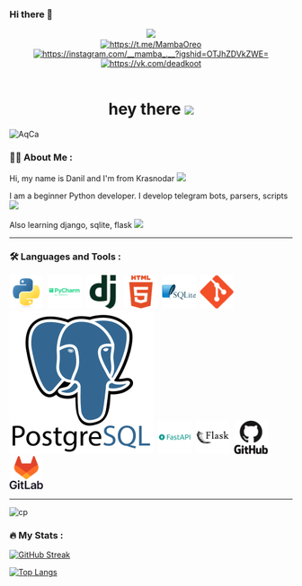 ### Hi there 👋

<!--
**OreoLand123/OreoLand123** is a ✨ _special_ ✨ repository because its `README.md` (this file) appears on your GitHub profile.

Here are some ideas to get you started:

- 🔭 I’m currently working on ...
- 🌱 I’m currently learning ...
- 👯 I’m looking to collaborate on ...
- 🤔 I’m looking for help with ...
- 💬 Ask me about ...
- 📫 How to reach me: ...
- 😄 Pronouns: ...
- ⚡ Fun fact: ...

-->

<div id="header" align="center">
  <img src=https://media1.giphy.com/media/eg4q8ka6zQuQ2qgKwe/giphy.gif?cid=ecf05e472keu5620jyr3xillnedk9zcbbtoluxl9abwrf549&rid=giphy.gif&ct=s/>
  <div id="badges">
  <a href="https://t.me/MambaOreo">
    <img src="https://img.shields.io/badge/-Telegram-black?logo=Telegram&logoColor=white" alt="https://t.me/MambaOreo"/>
  </a>
  <a href="https://instagram.com/__mamba_.__?igshid=OTJhZDVkZWE=">
    <img src="https://img.shields.io/badge/-Instagram-black?logo=Instagram&logoColor=white" alt="https://instagram.com/__mamba_.__?igshid=OTJhZDVkZWE="/>
  </a>
  <a href="https://vk.com/deadkoot">
    <img src="https://img.shields.io/badge/-VK-black?logo=VK&logoColor=white" alt="https://vk.com/deadkoot"/>
  </a>
</div>
   <img src="https://komarev.com/ghpvc/?username=OreoLand123&style=for-the-badge&color=000000" alt=""/>
  <h1>
  hey there
  <img src="https://media.giphy.com/media/hvRJCLFzcasrR4ia7z/giphy.gif" width="30px"/>
</h1>
</div>

![AqCa](https://github.com/OreoLand123/OreoLand123/assets/115007758/bbfee930-97d8-4b54-a2ac-8fb7ad508977)




### :woman_technologist: About Me :

Hi, my name is Danil and I'm from Krasnodar <img src="https://media.giphy.com/media/WUlplcMpOCEmTGBtBW/giphy.gif" width="30">

I am a beginner Python developer. I develop telegram bots, parsers, scripts <img src="https://media0.giphy.com/media/M3nwJpDEUxkCzVftCi/200w.webp?cid=ecf05e47dsjqosbyo9tor9smfxa3yyrg9jzptyauloabqe2r&rid=200w.webp&ct=s" width="30">


Also learning django, sqlite, flask <img src="https://media3.giphy.com/media/SHjOSDkKZ18qOHA5B5/200.webp?cid=ecf05e478aff3ri7co999rxarfsyaiheusc4g0lr2takhvm9&rid=200.webp&ct=s" width="30">




---

### :hammer_and_wrench: Languages and Tools :
<div>
  <img src="https://github.com/devicons/devicon/blob/master/icons/python/python-original.svg" title="Python" alt="Python" width="60" height="60"/>&nbsp;
  <img src="https://github.com/devicons/devicon/blob/master/icons/pycharm/pycharm-plain-wordmark.svg" title="Pycharm" alt="Pycharm" width="60" height="60"/>&nbsp;
  <img src="https://github.com/devicons/devicon/blob/master/icons/django/django-plain.svg" title="Django" alt="Django" width="60" height="60"/>&nbsp;
  <img src="https://github.com/devicons/devicon/blob/master/icons/html5/html5-plain-wordmark.svg" title="HTML" alt="HTML" width="60" height="60"/>&nbsp;
  <img src="https://github.com/devicons/devicon/blob/master/icons/sqlite/sqlite-original-wordmark.svg" title="SQLite" alt="SQLite" width="60" height="60"/>&nbsp;
  <img src="https://github.com/devicons/devicon/blob/master/icons/git/git-plain.svg" title="Git" alt="Git" width="60" height="60"/>&nbsp;
  <img src="https://github.com/devicons/devicon/blob/master/icons/postgresql/postgresql-original-wordmark.svg" title="PostgresSQL" alt="PostgresSQL" with="60" heigth="60"/>&nbsp;
  <img src="https://github.com/devicons/devicon/blob/master/icons/fastapi/fastapi-original-wordmark.svg" title="FastAPI" alt="FastAPI" width="60" height="60"/>&nbsp;
  <img src="https://github.com/devicons/devicon/blob/master/icons/flask/flask-original-wordmark.svg" title="Flask" alt="Flask" width="60" height="60"/>&nbsp;
  <img src="https://github.com/devicons/devicon/blob/master/icons/github/github-original-wordmark.svg" title="GitGub" alt="GitHub" width="60" height="60"/>&nbsp;
  <img src="https://github.com/devicons/devicon/blob/master/icons/gitlab/gitlab-original-wordmark.svg" title="GitLab" alt="GitLab" width="60" height="60"/>&nbsp;


  

  

</div>


---

![cp](https://github.com/OreoLand123/OreoLand123/assets/115007758/e4b318b8-7c6f-4604-ad14-4b8356db17ee)

### :fire: My Stats :
[![GitHub Streak](http://github-readme-streak-stats.herokuapp.com?user=OreoLand123&theme=dark&background=000000)](https://git.io/streak-stats)

[![Top Langs](https://github-readme-stats.vercel.app/api/top-langs/?username=OreoLand123&layout=compact&theme=vision-friendly-dark)](https://github.com/anuraghazra/github-readme-stats)
